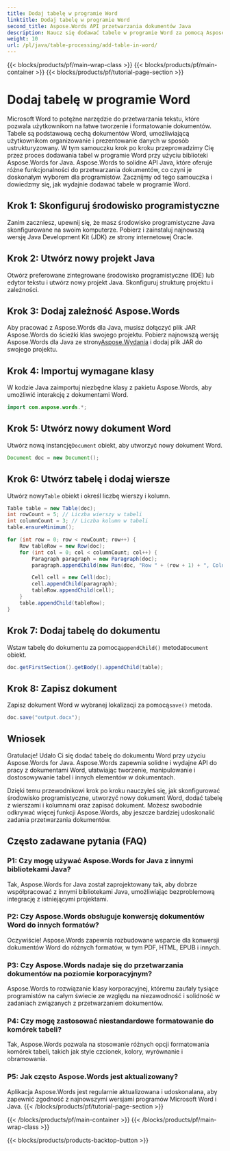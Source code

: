 ```yaml
---
title: Dodaj tabelę w programie Word
linktitle: Dodaj tabelę w programie Word
second_title: Aspose.Words API przetwarzania dokumentów Java
description: Naucz się dodawać tabele w programie Word za pomocą Aspose.Words for Java. Łatwo generuj dobrze sformatowane tabele w dokumentach programu Word.
weight: 10
url: /pl/java/table-processing/add-table-in-word/
---
```


{{< blocks/products/pf/main-wrap-class >}}
{{< blocks/products/pf/main-container >}}
{{< blocks/products/pf/tutorial-page-section >}}

# Dodaj tabelę w programie Word


Microsoft Word to potężne narzędzie do przetwarzania tekstu, które pozwala użytkownikom na łatwe tworzenie i formatowanie dokumentów. Tabele są podstawową cechą dokumentów Word, umożliwiającą użytkownikom organizowanie i prezentowanie danych w sposób ustrukturyzowany. W tym samouczku krok po kroku przeprowadzimy Cię przez proces dodawania tabel w programie Word przy użyciu biblioteki Aspose.Words for Java. Aspose.Words to solidne API Java, które oferuje różne funkcjonalności do przetwarzania dokumentów, co czyni je doskonałym wyborem dla programistów. Zacznijmy od tego samouczka i dowiedzmy się, jak wydajnie dodawać tabele w programie Word.


## Krok 1: Skonfiguruj środowisko programistyczne

Zanim zaczniesz, upewnij się, że masz środowisko programistyczne Java skonfigurowane na swoim komputerze. Pobierz i zainstaluj najnowszą wersję Java Development Kit (JDK) ze strony internetowej Oracle.

## Krok 2: Utwórz nowy projekt Java

Otwórz preferowane zintegrowane środowisko programistyczne (IDE) lub edytor tekstu i utwórz nowy projekt Java. Skonfiguruj strukturę projektu i zależności.

## Krok 3: Dodaj zależność Aspose.Words

 Aby pracować z Aspose.Words dla Java, musisz dołączyć plik JAR Aspose.Words do ścieżki klas swojego projektu. Pobierz najnowszą wersję Aspose.Words dla Java ze strony[Aspose.Wydania](https://releases.aspose.com/words/java) i dodaj plik JAR do swojego projektu.

## Krok 4: Importuj wymagane klasy

W kodzie Java zaimportuj niezbędne klasy z pakietu Aspose.Words, aby umożliwić interakcję z dokumentami Word.

```java
import com.aspose.words.*;
```

## Krok 5: Utwórz nowy dokument Word

 Utwórz nową instancję`Document` obiekt, aby utworzyć nowy dokument Word.

```java
Document doc = new Document();
```

## Krok 6: Utwórz tabelę i dodaj wiersze

 Utwórz nowy`Table` obiekt i określ liczbę wierszy i kolumn.

```java
Table table = new Table(doc);
int rowCount = 5; // Liczba wierszy w tabeli
int columnCount = 3; // Liczba kolumn w tabeli
table.ensureMinimum();

for (int row = 0; row < rowCount; row++) {
    Row tableRow = new Row(doc);
    for (int col = 0; col < columnCount; col++) {
        Paragraph paragraph = new Paragraph(doc);
        paragraph.appendChild(new Run(doc, "Row " + (row + 1) + ", Column " + (col + 1)));

        Cell cell = new Cell(doc);
        cell.appendChild(paragraph);
        tableRow.appendChild(cell);
    }
    table.appendChild(tableRow);
}
```

## Krok 7: Dodaj tabelę do dokumentu

 Wstaw tabelę do dokumentu za pomocą`appendChild()` metoda`Document` obiekt.

```java
doc.getFirstSection().getBody().appendChild(table);
```

## Krok 8: Zapisz dokument

Zapisz dokument Word w wybranej lokalizacji za pomocą`save()` metoda.

```java
doc.save("output.docx");
```

## Wniosek

Gratulacje! Udało Ci się dodać tabelę do dokumentu Word przy użyciu Aspose.Words for Java. Aspose.Words zapewnia solidne i wydajne API do pracy z dokumentami Word, ułatwiając tworzenie, manipulowanie i dostosowywanie tabel i innych elementów w dokumentach.

Dzięki temu przewodnikowi krok po kroku nauczyłeś się, jak skonfigurować środowisko programistyczne, utworzyć nowy dokument Word, dodać tabelę z wierszami i kolumnami oraz zapisać dokument. Możesz swobodnie odkrywać więcej funkcji Aspose.Words, aby jeszcze bardziej udoskonalić zadania przetwarzania dokumentów.

## Często zadawane pytania (FAQ)

### P1: Czy mogę używać Aspose.Words for Java z innymi bibliotekami Java?

Tak, Aspose.Words for Java został zaprojektowany tak, aby dobrze współpracować z innymi bibliotekami Java, umożliwiając bezproblemową integrację z istniejącymi projektami.

### P2: Czy Aspose.Words obsługuje konwersję dokumentów Word do innych formatów?

Oczywiście! Aspose.Words zapewnia rozbudowane wsparcie dla konwersji dokumentów Word do różnych formatów, w tym PDF, HTML, EPUB i innych.

### P3: Czy Aspose.Words nadaje się do przetwarzania dokumentów na poziomie korporacyjnym?

Aspose.Words to rozwiązanie klasy korporacyjnej, któremu zaufały tysiące programistów na całym świecie ze względu na niezawodność i solidność w zadaniach związanych z przetwarzaniem dokumentów.

### P4: Czy mogę zastosować niestandardowe formatowanie do komórek tabeli?

Tak, Aspose.Words pozwala na stosowanie różnych opcji formatowania komórek tabeli, takich jak style czcionek, kolory, wyrównanie i obramowania.

### P5: Jak często Aspose.Words jest aktualizowany?

Aplikacja Aspose.Words jest regularnie aktualizowana i udoskonalana, aby zapewnić zgodność z najnowszymi wersjami programów Microsoft Word i Java.
{{< /blocks/products/pf/tutorial-page-section >}}

{{< /blocks/products/pf/main-container >}}
{{< /blocks/products/pf/main-wrap-class >}}

{{< blocks/products/products-backtop-button >}}
